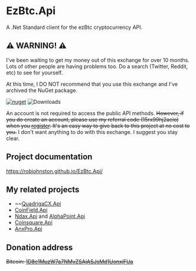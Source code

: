 ﻿# EzBtc.Api
A .Net Standard client for the ezBtc cryptocurrency API. 

## ⚠️ WARNING! ⚠️ ##
I've been waiting to get my money out of this exchange for over 10 months.  Lots of other people are having problems too.  Do a search (Twitter, Reddit, etc) to see for yourself.

At this time, I DO NOT recommend that you use this exchange and I've archived the NuGet package.

[![nuget](https://img.shields.io/nuget/v/EzBtc.Api.svg)](https://www.nuget.org/packages/EzBtc.Api/)
![Downloads](https://img.shields.io/nuget/dt/EzBtc.Api.svg)


An account is not required to access the public API methods. 
~~However, if you do create an account, please use my referral code (15rx99hj2aeio) when you [register](https://www.ezbtc.ca/register?referral_code=15rx99hj2aeio). 
It's an easy way to give back to this project at no cost to you.~~
I don't want anything to do with this exchange.  I suggest you stay clear.

## Project documentation

https://robjohnston.github.io/EzBtc.Api/

## My related projects

* ~~[QuadrigaCX.Api](https://github.com/RobJohnston/QuadrigaCX.Api)
* [CoinField.Api](https://github.com/RobJohnston/CoinField.Api)
* [Ndax.Api](https://github.com/RobJohnston/Ndax.Api) and [AlphaPoint.Api](https://github.com/RobJohnston/alphapoint.api/)
* [Coinsquare.Api](https://github.com/RobJohnston/Coinsquare.Api)
* [AnxPro.Api](https://github.com/RobJohnston/AnxPro.Api)

## Donation address

~~Bitcoin: [1D8e1MuzW7a7NMvZSAjASJsMd1UonxjFUa](https://robjohnston.github.io/EzBtc.Api/articles/donation.html)~~

